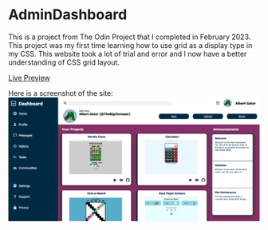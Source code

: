 # AdminDashboard

This is a project from The Odin Project that I completed in February 2023. This project was my first time learning how to use grid as a display type in my CSS. This website took a lot of trial and error and I now have a better understanding of CSS grid layout.

[Live Preview](https://ryancole25.github.io/AdminDashboard)

Here is a screenshot of the site:
![Alt text](./AdminDashboardScreenshot.png "Calculator Image")
